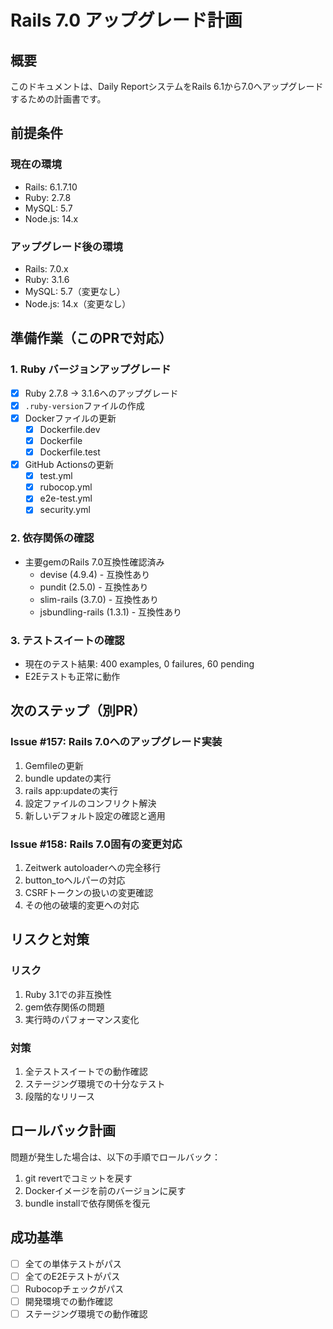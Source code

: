 # Rails 7.0 アップグレード計画

## 概要
このドキュメントは、Daily ReportシステムをRails 6.1から7.0へアップグレードするための計画書です。

## 前提条件

### 現在の環境
- Rails: 6.1.7.10
- Ruby: 2.7.8
- MySQL: 5.7
- Node.js: 14.x

### アップグレード後の環境
- Rails: 7.0.x
- Ruby: 3.1.6
- MySQL: 5.7（変更なし）
- Node.js: 14.x（変更なし）

## 準備作業（このPRで対応）

### 1. Ruby バージョンアップグレード
- [x] Ruby 2.7.8 → 3.1.6へのアップグレード
- [x] `.ruby-version`ファイルの作成
- [x] Dockerファイルの更新
  - [x] Dockerfile.dev
  - [x] Dockerfile
  - [x] Dockerfile.test
- [x] GitHub Actionsの更新
  - [x] test.yml
  - [x] rubocop.yml
  - [x] e2e-test.yml
  - [x] security.yml

### 2. 依存関係の確認
- 主要gemのRails 7.0互換性確認済み
  - devise (4.9.4) - 互換性あり
  - pundit (2.5.0) - 互換性あり
  - slim-rails (3.7.0) - 互換性あり
  - jsbundling-rails (1.3.1) - 互換性あり

### 3. テストスイートの確認
- 現在のテスト結果: 400 examples, 0 failures, 60 pending
- E2Eテストも正常に動作

## 次のステップ（別PR）

### Issue #157: Rails 7.0へのアップグレード実装
1. Gemfileの更新
2. bundle updateの実行
3. rails app:updateの実行
4. 設定ファイルのコンフリクト解決
5. 新しいデフォルト設定の確認と適用

### Issue #158: Rails 7.0固有の変更対応
1. Zeitwerk autoloaderへの完全移行
2. button_toヘルパーの対応
3. CSRFトークンの扱いの変更確認
4. その他の破壊的変更への対応

## リスクと対策

### リスク
1. Ruby 3.1での非互換性
2. gem依存関係の問題
3. 実行時のパフォーマンス変化

### 対策
1. 全テストスイートでの動作確認
2. ステージング環境での十分なテスト
3. 段階的なリリース

## ロールバック計画
問題が発生した場合は、以下の手順でロールバック：
1. git revertでコミットを戻す
2. Dockerイメージを前のバージョンに戻す
3. bundle installで依存関係を復元

## 成功基準
- [ ] 全ての単体テストがパス
- [ ] 全てのE2Eテストがパス
- [ ] Rubocopチェックがパス
- [ ] 開発環境での動作確認
- [ ] ステージング環境での動作確認